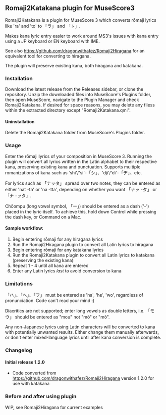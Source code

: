 ## Romaji2Katakana plugin for MuseScore3
Romaji2Katakana is a plugin for MuseScore 3 which converts rōmaji lyrics like 'ra' and 'to' to 「ラ」 and 「ト」.

Makes kana lyric entry easier to work around MS3's issues with kana entry using a JP keyboard or EN keyboard with IME.

See also https://github.com/dragonwithafez/Romaji2Hiragana for an equivalent tool for converting to hiragana.

The plugin will preserve existing kana, both hiragana and katakana.

### Installation
Download the latest release from the Releases sidebar, or clone the repository. Unzip the downloaded files into MuseScore's Plugins folder, then open MuseScore, navigate to the Plugin Manager and check Romaji2Katakana. If desired for space reasons, you may delete any filess within the extracted directory except "Romaji2Katakana.qml".

#### Uninstallation
Delete the Romaji2Katakana folder from MuseScore's Plugins folder.

### Usage
Enter the rōmaji lyrics of your composition in MuseScore 3. Running the plugin will convert all lyrics written in the Latin alphabet to their respective kana, preserving existing kana and punctuation. Supports multiple romanizations of kana such as 'shi'/'si'-「シ」、'dji'/'di'-「ヂ」、etc.

For lyrics such as 「ナッタ」 spread over two notes, they can be entered as either 'nat -ta' or 'na -tta', depending on whether you want 「ナッ -タ」 or 「ナ -ッタ」.

Chōompu (long vowel symbol, 「ー」) should be entered as a dash ('-') placed in the lyric itself. To achieve this, hold down Control while pressing the dash key, or Command on a Mac.

#### Sample workflow:
1) Begin entering rōmaji for any hiragana lyrics
2) Run the Romaji2Hiragana plugin to convert all Latin lyrics to hiragana
3) Begin entering rōmaji for any katakana lyrics
4) Run the Romaji2Katakana plugin to convert all Latin lyrics to katakana (preserving the existing kana)
5) Repeat 1 - 4 until all kana are entered
6) Enter any Latin lyrics *last* to avoid conversion to kana

### Limitations
「ハ」、「ヘ」、「ヲ」 must be entered as 'ha', 'he', 'wo', regardless of pronunciation. Code can't read your mind :)

Diacritics are not supported; enter long vowels as double letters, i.e. 「モウ」 should be entered as "mou" not "mō" or "mô".

Any non-Japanese lyrics using Latin characters will be converted to kana with potentially unwanted results. Either change them manually afterwards, or don't enter mixed-language lyrics until after kana conversion is complete.

### Changelog

#### Initial release 1.2.0
- Code converted from https://github.com/dragonwithafez/Romaji2Hiragana version 1.2.0 for use with katakana

### Before and after using plugin
WIP, see Romaji2Hiragana for current examples
